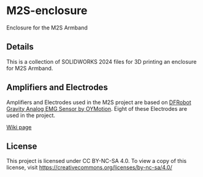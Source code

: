 # M2S-enclosure
Enclosure for the M2S Armband

## Details

This is a collection of SOLIDWORKS 2024 files for 3D printing an enclosure for
M2S Armband.

## Amplifiers and Electrodes

Amplifiers and Electrodes used in the M2S project are based on [DFRobot Gravity
Analog EMG Sensor by OYMotion](https://www.dfrobot.com/product-1661.html).
Eight of these Electrodes are used in the project.

[Wiki page](https://wiki.dfrobot.com/analog_emg_sensor_by_oymotion_sku_sen0240)

## License

This project is licensed under CC BY-NC-SA 4.0. To view a copy of this license,
visit https://creativecommons.org/licenses/by-nc-sa/4.0/
